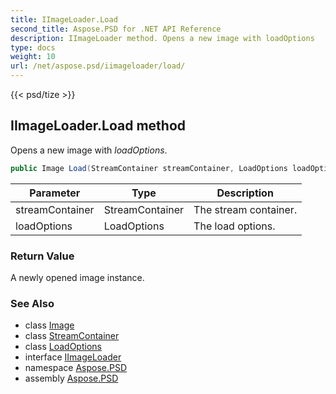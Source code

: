 ```yaml
---
title: IImageLoader.Load
second_title: Aspose.PSD for .NET API Reference
description: IImageLoader method. Opens a new image with loadOptions
type: docs
weight: 10
url: /net/aspose.psd/iimageloader/load/
---
```

{{< psd/tize >}}
## IImageLoader.Load method

Opens a new image with *loadOptions*.

```csharp
public Image Load(StreamContainer streamContainer, LoadOptions loadOptions)
```

| Parameter | Type | Description |
| --- | --- | --- |
| streamContainer | StreamContainer | The stream container. |
| loadOptions | LoadOptions | The load options. |

### Return Value

A newly opened image instance.

### See Also

* class [Image](../../image/)
* class [StreamContainer](../../streamcontainer/)
* class [LoadOptions](../../loadoptions/)
* interface [IImageLoader](../)
* namespace [Aspose.PSD](../../iimageloader/)
* assembly [Aspose.PSD](../../../)


